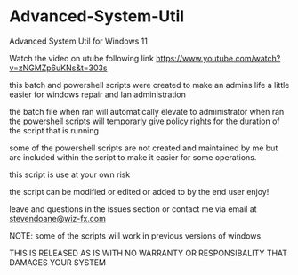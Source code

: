 # Advanced-System-Util
Advanced System Util for Windows 11

Watch the video on utube following link
https://www.youtube.com/watch?v=zNGMZp6uKNs&t=303s

this batch and powershell scripts were created to make an admins life a little easier for windows repair and lan administration

the batch file when ran will automatically elevate to administrator when ran
the powershell scripts will temporarly give policy rights for the duration of the script that is running

some of the powershell scripts are not created and maintained by me but are included within the script to make it easier for some operations.

this script is use at your own risk

the script can be modified or edited or added to by the end user enjoy!

leave and questions in the issues section or contact me via email at stevendoane@wiz-fx.com

NOTE: some of the scripts will work in previous versions of windows

THIS IS RELEASED AS IS WITH NO WARRANTY OR RESPONSIBALITY THAT DAMAGES YOUR SYSTEM
